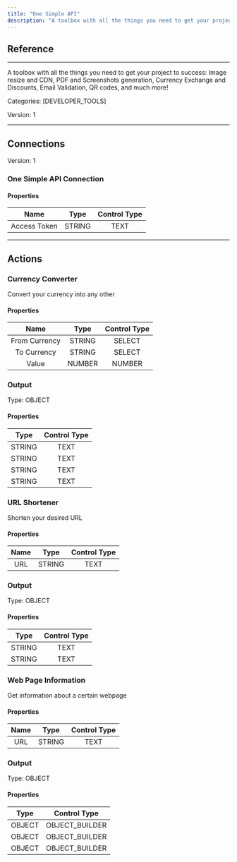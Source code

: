 ```yaml
---
title: "One Simple API"
description: "A toolbox with all the things you need to get your project to success:  Image resize and CDN, PDF and Screenshots generation, Currency Exchange and Discounts, Email Validation, QR codes, and much more!"
---
```

## Reference
<hr />

A toolbox with all the things you need to get your project to success:  Image resize and CDN, PDF and Screenshots generation, Currency Exchange and Discounts, Email Validation, QR codes, and much more!


Categories: [DEVELOPER_TOOLS]


Version: 1

<hr />



## Connections

Version: 1


### One Simple API Connection

#### Properties

|      Name      |     Type     |     Control Type     |
|:--------------:|:------------:|:--------------------:|
| Access Token | STRING | TEXT  |





<hr />





## Actions


### Currency Converter
Convert your currency into any other

#### Properties

|      Name      |     Type     |     Control Type     |
|:--------------:|:------------:|:--------------------:|
| From Currency | STRING | SELECT  |
| To Currency | STRING | SELECT  |
| Value | NUMBER | NUMBER  |


### Output



Type: OBJECT

#### Properties

|     Type     |     Control Type     |
|:------------:|:--------------------:|
| STRING | TEXT  |
| STRING | TEXT  |
| STRING | TEXT  |
| STRING | TEXT  |





### URL Shortener
Shorten your desired URL

#### Properties

|      Name      |     Type     |     Control Type     |
|:--------------:|:------------:|:--------------------:|
| URL | STRING | TEXT  |


### Output



Type: OBJECT

#### Properties

|     Type     |     Control Type     |
|:------------:|:--------------------:|
| STRING | TEXT  |
| STRING | TEXT  |





### Web Page Information
Get information about a certain webpage

#### Properties

|      Name      |     Type     |     Control Type     |
|:--------------:|:------------:|:--------------------:|
| URL | STRING | TEXT  |


### Output



Type: OBJECT

#### Properties

|     Type     |     Control Type     |
|:------------:|:--------------------:|
| OBJECT | OBJECT_BUILDER  |
| OBJECT | OBJECT_BUILDER  |
| OBJECT | OBJECT_BUILDER  |





